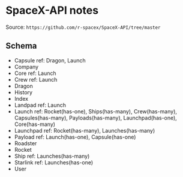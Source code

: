 # SpaceX-API notes

Source:
`https://github.com/r-spacex/SpaceX-API/tree/master`

## Schema

* Capsule ref: Dragon, Launch
* Company
* Core ref: Launch
* Crew ref: Launch
* Dragon 
* History 
* Index 
* Landpad ref: Launch
* Launch ref: Rocket(has-one), Ships(has-many), Crew(has-many), Capsules(has-many), Payloads(has-many), Launchpad(has-one), Core(has-many)
* Launchpad ref: Rocket(has-many), Launches(has-many)
* Payload ref: Launch(has-one), Capsule(has-one) 
* Roadster 
* Rocket 
* Ship ref: Launches(has-many)
* Starlink ref: Launches(has-one)
* User 


